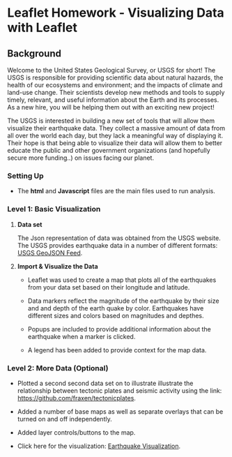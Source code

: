 # Leaflet Homework - Visualizing Data with Leaflet

## Background

Welcome to the United States Geological Survey, or USGS for short! The USGS is responsible for providing scientific data about natural hazards, the health of our ecosystems and environment; and the impacts of climate and land-use change. Their scientists develop new methods and tools to supply timely, relevant, and useful information about the Earth and its processes. As a new hire, you will be helping them out with an exciting new project!

The USGS is interested in building a new set of tools that will allow them visualize their earthquake data. They collect a massive amount of data from all over the world each day, but they lack a meaningful way of displaying it. Their hope is that being able to visualize their data will allow them to better educate the public and other government organizations (and hopefully secure more funding..) on issues facing our planet.

### Setting Up
* The  **html** and **Javascript** files are the main files used to run analysis.

### Level 1: Basic Visualization

1. **Data set**

   The Json representation of data was obtained from the USGS website.  The USGS provides earthquake data in a number of different formats:  [USGS GeoJSON Feed](http://earthquake.usgs.gov/earthquakes/feed/v1.0/geojson.php).   

2. **Import & Visualize the Data**

   * Leaflet was used to create a map that plots all of the earthquakes from your data set based on their longitude and latitude.

   * Data markers reflect the magnitude of the earthquake by their size and and depth of the earth quake by color. Earthquakes have different sizes and colors based on magnitudes and depthes.

   * Popups are included to provide additional information about the earthquake when a marker is clicked.

   * A legend has been added to provide context for the map data.

### Level 2: More Data (Optional)

* Plotted a second second data set on to illustrate illustrate the relationship between tectonic plates and seismic activity using the link:  <https://github.com/fraxen/tectonicplates>.

* Added a number of base maps as well as separate  overlays that can be turned on and off independently.

* Added layer controls/buttons to the map.

* Click here for the visualization: [Earthquake Visualization](https://posh007.github.io/leaflet-challenge/Step-1/index.html).   
